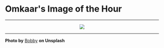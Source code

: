# Omkaar's Image of the Hour

---

<div align="center">

<a href="https://unsplash.com/photos/a-person-walks-through-a-desert-landscape-GVxmkL9kjNM">
  <img src="https://images.unsplash.com/photo-1745861707861-3fe218029ac4?crop=entropy&cs=tinysrgb&fit=max&fm=jpg&ixid=M3w3NjA2Nzh8MHwxfHJhbmRvbXx8fHx8fHx8fDE3NDk1MDI4MDB8&ixlib=rb-4.1.0&q=80&w=1080" style="max-width:100%; height:auto;">
</a>



</div>

---

**Photo by** [Bobby](https://unsplash.com/@thapapawan) **on Unsplash**
